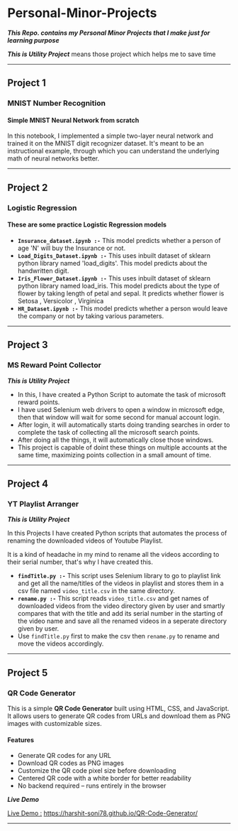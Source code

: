 # Personal-Minor-Projects

**_This Repo. contains my Personal Minor Projects that I make just for learning purpose_**

**_This is Utility Project_** means those project which helps me to save time

---

## Project 1

### MNIST Number Recognition

#### Simple MNIST Neural Network from scratch

In this notebook, I implemented a simple two-layer neural network and trained it on the MNIST digit recognizer dataset. It's meant to be an instructional example, through which you can understand the underlying math of neural networks better.

---

## Project 2

### Logistic Regression

#### These are some practice Logistic Regression models

- **`Insurance_dataset.ipynb :-`** This model predicts whether a person of age 'N' will buy the Insurance or not.
- **`Load_Digits_Dataset.ipynb :-`** This uses inbuilt dataset of sklearn python library named 'load_digits'. This model predicts about the handwritten digit.
- **`Iris_Flower_Dataset.ipynb :-`** This uses inbuilt dataset of sklearn python library named load_iris. This model predicts about the type of flower by taking length of petal and sepal. It predicts whether flower is Setosa , Versicolor , Virginica
- **`HR_Dataset.ipynb :-`** This model predicts whether a person would leave the company or not by taking various parameters.

---

## Project 3

### MS Reward Point Collector

**_This is Utility Project_**

- In this, I have created a Python Script to automate the task of microsoft reward points.
- I have used Selenium web drivers to open a window in microsoft edge, then that window will wait for some second for manual account login.
- After login, it will automatically starts doing tranding searches in order to complete the task of collecting all the microsoft search points.
- After doing all the things, it will automatically close those windows.
- This project is capable of doint these things on multiple accounts at the same time, maximizing points collection in a small amount of time.

---

## Project 4

### YT Playlist Arranger

**_This is Utility Project_**

In this Projects I have created Python scripts that automates the process of renaming the downloaded videos of Youtube Playlist.

It is a kind of headache in my mind to rename all the videos according to their serial number, that's why I have created this.

- **`findTitle.py :-`** This script uses Selenium library to go to playlist link and get all the name/titles of the videos in playlist and stores them in a csv file named `video_title.csv` in the same directory.
- **`rename.py :-`** This script reads `video_title.csv` and get names of downloaded videos from the video directory given by user and smartly compares that with the title and add its serial number in the starting of the video name and save all the renamed videos in a seperate directory given by user.
- Use `findTitle.py` first to make the csv then `rename.py` to rename and move the videos accordingly.

---

## Project 5

### QR Code Generator

This is a simple **QR Code Generator** built using HTML, CSS, and JavaScript. It allows users to generate QR codes from URLs and download them as PNG images with customizable sizes.

#### Features

- Generate QR codes for any URL
- Download QR codes as PNG images
- Customize the QR code pixel size before downloading
- Centered QR code with a white border for better readability
- No backend required – runs entirely in the browser

**_Live Demo_**

[Live Demo :](https://harshit-soni78.github.io/QR-Code-Generator/)
<https://harshit-soni78.github.io/QR-Code-Generator/>

---
